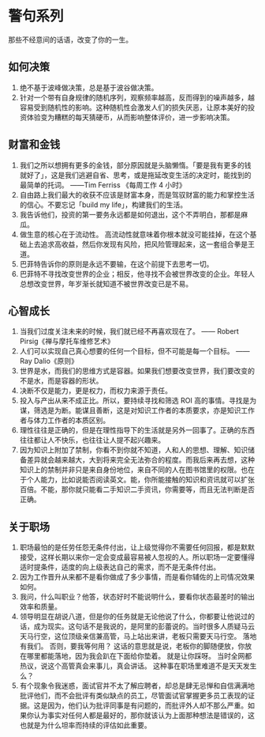 # 警句系列

那些不经意间的话语，改变了你的一生。

## 如何决策
1. 绝不基于波峰做决策，总是基于波谷做决策。
2. 针对一个带有自身规律的随机序列，观察频率越高，反而得到的噪声越多，越容易受到随机性的影响。这种随机性会激发人们的损失厌恶，让原本美好的投资体验变为糟糕的每天猜硬币，从而影响整体评价，进一步影响决策。

## 财富和金钱

1. 我们之所以想拥有更多的金钱，部分原因就是头脑懒惰。「要是我有更多的钱就好了」，这是我们逃避自省、思考，或是拖延改变生活的决定时，能找到的最简单的托词。 ——Tim Ferriss 《每周工作 4 小时》
2. 自由路上我们最大的收获不应该是财富本身，而是驾驭财富的能力和掌控生活的信心。不要忘记「build my life」，构建我们的生活。
3. 我告诉他们，投资的第一要务永远都是如何退出，这个不弄明白，那都是麻瓜。
4. 做生意的核心在于流动性。 高流动性就意味着你根本就没可能挂掉，在这个基础上去追求高收益，然后你发现有风险，把风险管理起来，这一套组合拳是王道。
5. 巴菲特告诉你的原则是永远不要输，在这个前提下去思考一切。
6. 巴菲特不寻找改变世界的企业；相反，他寻找不会被世界改变的企业。年轻人总想改变世界，年岁渐长就知道不被世界改变已是不易。 


## 心智成长
1. 当我们过度关注未来的时候，我们就已经不再喜欢现在了。
—— Robert Pirsig《禅与摩托车维修艺术》
2. 人们可以实现自己真心想要的任何一个目标，但不可能是每一个目标。 —— Ray Dalio《原则》
3. 世界是水，而我们的思维方式是容器。如果我们想要改变世界，我们要改变的不是水，而是容器的形状。
4. 决断不仅是能力，更是权力，而权力来源于责任。
5. 投入与产出从来不成正比。所以，要持续寻找和筛选 ROI 高的事情。寻找是为谋，筛选是为断。能谋且善断，这是对知识工作者的本质要求，亦是知识工作者与体力工作者的本质区别。
6. 理性往往是正确的，但是在理性指导下的生活就是另外一回事了。正确的东西往往都让人不快乐，也往往让人提不起兴趣来。
7. 因为知识上附加了禁制，你看不到你就不知道，人和人的思想、理解、知识储备差异就会越来越大，大到将来完全无法弥合的程度。而我后来再去想，这种知识上的禁制并非只是来自身份地位，来自不同的人在图书馆里的权限。也在于个人能力，比如说能否阅读英文。能，你所能接触的知识和资讯就可以扩张百倍。不能，那你就只能看二手知识二手资讯，你需要等，而且无法判断是否正确。 

## 关于职场
1. 职场最怕的是任劳任怨无条件付出，让上级觉得你不需要任何回报，都是默默接受，这样长期以来你一定会变成最容易被人忽视的人。所以职场一定要懂得适时提条件，适度的向上级表达自己的需求，而不是无条件付出。
2. 因为工作晋升从来都不是看你做成了多少事情，而是看你辅佐的上司情况效果如何。
3. 我问，什么叫职业？他答，状态好时不能说明什么，要看你状态最差时的输出效率和质量。
4. 领导明显在胡说八道，但是你的任务就是无论他说了什么，你都要让他说过的话，成为现实。这句话不是我说的，是阿里的彭蕾说的。当时很多人质疑马云天马行空，这位顶级亲信兼高管，马上站出来讲，老板只需要天马行空。 落地有我们。 否则，要我等何用？ 这话的意思就是说，老板你的脚随便放，你放在哪里都能落地，因为我会趴在下面给你垫着。 就是让你踩呀。 当时全网都热议，说这个高管真会来事儿，真会讲话。 这种事在职场里难道不是天天发生么？
5. 有个现象令我迷惑，面试官并不太了解应聘者，却总是肆无忌惮和自信满满地批评他们，而不会批评有类似缺点的员工，尽管面试官掌握更多员工表现的证据。这是因为，他们认为批评同事是有问题的，而批评外人却不那么严重。如果你认为事实对任何人都是最好的，那你就该认为上面那种想法是错误的，这也就是为什么坦率而持续的评估如此重要。


